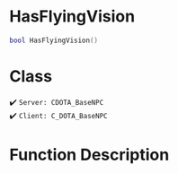# HasFlyingVision
```lua
bool HasFlyingVision()
```
# Class
✔️ `Server: CDOTA_BaseNPC`  
✔️ `Client: C_DOTA_BaseNPC`  

# Function Description

